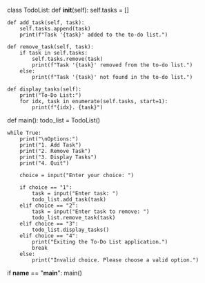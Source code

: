 class TodoList:
    def __init__(self):
        self.tasks = []

    def add_task(self, task):
        self.tasks.append(task)
        print(f"Task '{task}' added to the to-do list.")

    def remove_task(self, task):
        if task in self.tasks:
            self.tasks.remove(task)
            print(f"Task '{task}' removed from the to-do list.")
        else:
            print(f"Task '{task}' not found in the to-do list.")

    def display_tasks(self):
        print("To-Do List:")
        for idx, task in enumerate(self.tasks, start=1):
            print(f"{idx}. {task}")

def main():
    todo_list = TodoList()

    while True:
        print("\nOptions:")
        print("1. Add Task")
        print("2. Remove Task")
        print("3. Display Tasks")
        print("4. Quit")

        choice = input("Enter your choice: ")

        if choice == "1":
            task = input("Enter task: ")
            todo_list.add_task(task)
        elif choice == "2":
            task = input("Enter task to remove: ")
            todo_list.remove_task(task)
        elif choice == "3":
            todo_list.display_tasks()
        elif choice == "4":
            print("Exiting the To-Do List application.")
            break
        else:
            print("Invalid choice. Please choose a valid option.")

if __name__ == "__main__":
    main()
